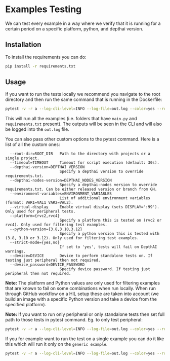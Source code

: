 # Examples Testing

We can test every example in a way where we verify that it is running for a certain period on a specific platform, python, and depthai version.

## Installation

To install the requirements you can do:

```bash
pip install -r requirements.txt
```

## Usage

If you want to run the tests locally we recommend you navigate to the root directory and then run the same command that is running in the Dockerfile:

```bash
pytest -v -r a --log-cli-level=INFO --log-file=out.log --color=yes --root-dir=. tests/
```

This will run all the examples (i.e. folders that have `main.py` and `requirements.txt` present). The outputs will be seen in the CLI and will also be logged into the `out.log` file.

You can also pass other custom options to the pytest command. Here is a list of all the custom ones:

```
  --root-dir=ROOT_DIR   Path to the directory with projects or a single project.
  --timeout=TIMEOUT     Timeout for script execution (default: 30s).
  --depthai-version=DEPTHAI_VERSION
                        Specify a depthai version to override requirements.txt.
  --depthai-nodes-version=DEPTHAI_NODES_VERSION
                        Specify a depthai-nodes version to override requirements.txt. Can be either released version or branch from GH.
  --environment-variables=ENVIRONMENT_VARIABLES
                        List of additional environment variables (format: VAR1=VAL1 VAR2=VAL2).
  --virtual-display     Enable virtual display (sets DISPLAY=':99'). Only used for peripheral tests.
  --platform={rvc2,rvc4}
                        Specify a platform this is tested on (rvc2 or rvc4). Only used for filtering test examples.
  --python-version={3.8,3.10,3.12}
                        Specify a python version this is tested with (3.8, 3.10 or 3.12). Only used for filtering test examples.
  --strict-mode={yes,no}
                        If set to 'yes', tests will fail on DepthAI warnings.
  --device=DEVICE       Device to perform standalone tests on. If testing just peripheral then not required.
  --device_password=DEVICE_PASSWORD
                        Specify device password. If testing just peripheral then not required.
```

**Note:** The platform and Python values are only used for filtering examples that are known to fail on some combinations when run locally. When run through GitHub workflow on a HIL setup these are taken into account (we build an image with a specific Python version and take a device from the specified platform).

**Note:** If you want to run only peripheral or only standalone tests then set full path to those tests in pytest command. Eg. to only test peripheral:

```bash
pytest -v -r a --log-cli-level=INFO --log-file=out.log --color=yes --root-dir=. tests/test_examples_peripheral.py
```

If you for example want to run the test on a single example you can do it like this which will run it only on the `generic example`.

```bash
pytest -v -r a --log-cli-level=INFO --log-file=out.log --color=yes --root-dir=neural-networks/generic-example tests/
```
